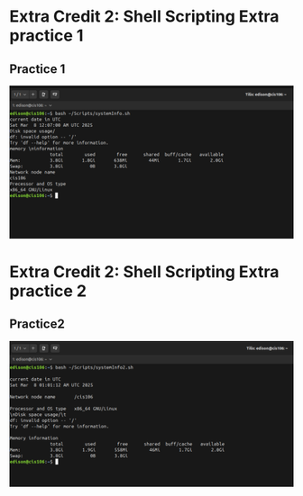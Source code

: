 # Extra Credit 2: Shell Scripting Extra practice 1

## Practice 1
![Extra Practice 1](systemInfo.png)


# Extra Credit 2: Shell Scripting Extra practice 2

## Practice2
![Extra Practice 2](systemInfo2.png)